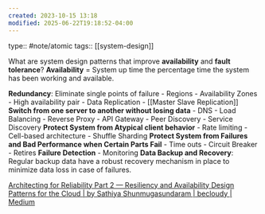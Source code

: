 ```yaml
---
created: 2023-10-15 13:18
modified: 2025-06-22T19:18:52-04:00
---
```

type:: #note/atomic
tags:: [[system-design]]

What are system design patterns that improve **availability** and **fault tolerance**?
**Availability** =  System up time the percentage time the system has been working and available.

**Redundancy**: Eliminate single points of failure
	- Regions
	- Availability Zones
	- High availability pair
	- Data Replication
		- [[Master Slave Replication]]
**Switch from one server to another without losing data**
	- DNS
	- Load Balancing
	- Reverse Proxy
	- API Gateway
	- Peer Discovery
	- Service Discovery
**Protect System from Atypical client behavior**
	- Rate limiting
	- Cell-based architecture
	- Shuffle Sharding
**Protect System from Failures and Bad Performance when Certain Parts Fail**
	- Time outs
	- Circuit Breaker
	- Retires
**Failure Detection**
	- Monitoring
**Data Backup and Recovery**: Regular backup data have a robust recovery mechanism in place to minimize data loss in case of failures.

[Architecting for Reliability Part 2 — Resiliency and Availability Design Patterns for the Cloud | by Sathiya Shunmugasundaram | becloudy | Medium](https://medium.com/becloudy/architecting-for-reliability-part-2-resiliency-and-availability-design-patterns-for-the-cloud-cf7aaaed0df2)

